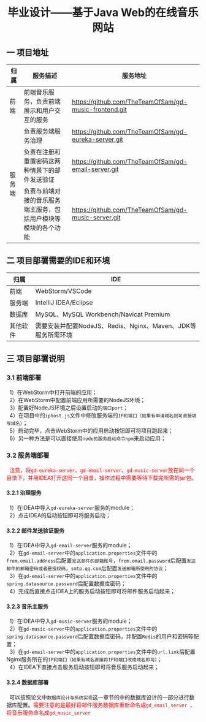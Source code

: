 # <center>毕业设计——基于Java Web的在线音乐网站</center>

## 一 项目地址

<table>
	<thread>
		<tr>
			<th>归属</th>
			<th>服务描述</th>
			<th>服务地址</th>
		</tr>
	</thread>
	<tbody>
		<tr>
			<td>
				前端
			</td>
			<td>
				前端音乐服务，负责前端展示和用户交互的服务
			</td>
			<td>
				<a href="https://github.com/TheTeamOfSam/gd-music-frontend.git">https://github.com/TheTeamOfSam/gd-music-frontend.git</a>
			</td>
		</tr>
		<tr>
			<td rowspan="3">
				服务端
			</td>
			<td>
				负责服务端服务治理
			</td>
			<td>
				<a href="https://github.com/TheTeamOfSam/gd-eureka-server.git">https://github.com/TheTeamOfSam/gd-eureka-server.git</a>
			</td>
		</tr>
		<tr>
			<td>
				负责在注册和重置密码这两种情景下的邮件发送验证
			</td>
			<td>
				<a href="https://github.com/TheTeamOfSam/gd-email-server.git">https://github.com/TheTeamOfSam/gd-email-server.git</a>
			</td>
		</tr>
		<tr>
			<td>
				负责与前端对接的音乐服务端主服务，包括用户模块等模块的各个功能
			</td>
			<td>
				<a href="https://github.com/TheTeamOfSam/gd-music-server.git">https://github.com/TheTeamOfSam/gd-music-server.git</a>
			</td>
		</tr>
	</tbody>
</table>

## 二 项目部署需要的IDE和环境

|归属|IDE|
|---|---|
|前端|WebStorm/VSCode|
|服务端|IntelliJ IDEA/Eclipse|
|数据库|MySQL、MySQL Workbench/Navicat Premium|
|其他软件|需要安装并配置NodeJS、Redis、Nginx、Maven、JDK等服务所需环境|

## 三 项目部署说明
### 3.1 前端部署
&nbsp;&nbsp;1）在WebStorm中打开前端的应用； <br>
&nbsp;&nbsp;2）在WebStorm中配置前端应用所需要的NodeJS环境； <br>
&nbsp;&nbsp;3）配置好NodeJS环境之后设置启动的`端口port`； <br>
&nbsp;&nbsp;4）在项目中的`iphost.js`文件中修改服务端的`IP和端口（如果有申请域名则可直接填写域名）`； <br>
&nbsp;&nbsp;5）启动完毕，点击WebStorm中的应用启动按钮即可将项目跑起来； <br>
&nbsp;&nbsp;6）另一种方法是可以直接使用`node的服务启动命令npm`来启动应用； <br>

### 3.2 服务端部署
&nbsp;&nbsp;<font color="red">注意，将`gd-eureka-server`、`gd-email-server`、`gd-music-server`放在同一个目录下，并用IDEA打开这同一个目录，操作过程中需要等待下载完所需的jar包。</font>
#### 3.2.1 治理服务
&nbsp;&nbsp;1）在IDEA中导入`gd-eureka-server`服务的module； <br>
&nbsp;&nbsp;2）点击IDEA的启动按钮即可将服务启动； <br>
#### 3.2.2 邮件发送验证服务
&nbsp;&nbsp;1）在IDEA中导入`gd-email-server`服务的module；<br>
&nbsp;&nbsp;2）在`gd-email-server`中的`application.properties`文件中的`from.email.address`后配置`发送邮件的邮箱账号`，`from.email.password`后配置`发送邮件的邮箱密码或者是授权码`，`smtp.qq.com`后配置`发送邮箱所使用的协议`；<br>
&nbsp;&nbsp;3）在`gd-email-server`中的`application.properties`文件中的`spring.datasource.password`后配置数据库密码；<br>
&nbsp;&nbsp;4）完成后直接点击IDEA上的服务启动按钮即可将邮件服务启动起来；<br>

#### 3.2.3 音乐主服务
&nbsp;&nbsp;1）在IDEA中导入`gd-music-server`服务的module；<br>
&nbsp;&nbsp;2）在`gd-music-server`中的`application.properties`文件中的`spring.datasource.password`后配置数据库密码，并配置`Redis`的用户和密码等配置；<br>
&nbsp;&nbsp;3）在`gd-email-server`中的`application.properties`文件中的`url.link`后配置Nginx服务所在的`IP和端口（如果有域名直接将IP和端口改成域名即可）`；<br>
&nbsp;&nbsp;4）在IDEA下直接点击服务启动按钮即可将音乐服务启动起来；<br>

#### 3.2.4 数据库部署
&nbsp;&nbsp;可以按照论文中`数据库设计与系统实现`这一章节的中的数据库设计的一部分进行数据库配置。<font color="red">需要注意的是最好将邮件服务数据库重新命名成`gd_email_server `，将音乐服务命名成`gd_music_server `</font>